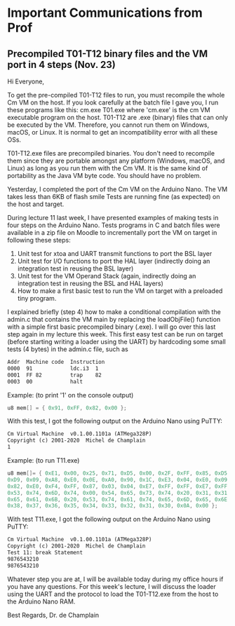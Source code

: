 # Important Communications from Prof

## Precompiled T01-T12 binary files and the VM port in 4 steps (Nov. 23)
Hi Everyone,

To get the pre-compiled T01-T12 files to run, you must recompile the whole Cm VM on the host. If you look carefully at the batch file I gave you, I run these programs like this: cm.exe T01.exe where 'cm.exe' is the cm VM executable program on the host. T01-T12 are .exe (binary) files that can only be executed by the VM. Therefore, you cannot run them on Windows, macOS, or Linux.  It is normal to get an incompatibility error with all these OSs.

T01-T12.exe files are precompiled binaries. You don't need to recompile them since they are portable amongst any platform (Windows, macOS, and Linux) as long as you run them with the Cm VM. It is the same kind of portability as the Java VM byte code. You should have no problem.

Yesterday, I completed the port of the Cm VM on the Arduino Nano. The VM takes less than 6KB of flash smile Tests are running fine (as expected) on the host and target.

During lecture 11 last week, I have presented examples of making tests in four steps on the Arduino Nano. Tests programs in C and batch files were available in a zip file on Moodle to incrementally port the VM on target in following these steps:

1. Unit test for xtoa and UART transmit functions to port the BSL layer
2. Unit test for I/O functions to port the HAL layer (indirectly doing an integration test in reusing the BSL layer)
3. Unit test for the VM Operand Stack (again, indirectly doing an integration test in reusing the BSL and HAL layers)
4. How to make a first basic test to run the VM on target with a preloaded tiny program.

I explained briefly (step 4) how to make a conditional compilation with the admin.c that contains the VM main by replacing the loadObjFile() function with a simple first basic precompiled binary (.exe). I will go over this last step again in my lecture this week. This first easy test can be run on target (before starting writing a loader using the UART) by hardcoding some small tests (4 bytes) in the admin.c file, such as

```txt
Addr  Machine code  Instruction
0000  91            ldc.i3  1
0001  FF 82         trap    82
0003  00            halt
```

Example: (to print '1' on the console output)

```c
u8 mem[] = { 0x91, 0xFF, 0x82, 0x00 };
```

With this test, I got the following output on the Arduino Nano using PuTTY:

```txt
Cm Virtual Machine  v0.1.00.1101a (ATMega328P)
Copyright (c) 2001-2020  Michel de Champlain
1
```

Example: (to run T11.exe)

```c
u8 mem[]= { 0xE1, 0x00, 0x25, 0x71, 0xD5, 0x00, 0x2F, 0xFF, 0x85, 0xD5, 0x00, 0x44, 0xFF, 0x85,
0xD9, 0x09, 0xA8, 0xE0, 0x0E, 0xA0, 0x90, 0x1C, 0xE3, 0x04, 0xE0, 0x09, 0xA0, 0xB4, 0x00, 0xFF,
0x82, 0xE0, 0xF4, 0xFF, 0x87, 0x03, 0x04, 0xE7, 0xFF, 0xFF, 0xE7, 0xFF, 0xDB, 0x00, 0x54, 0x2E,
0x53, 0x74, 0x6D, 0x74, 0x00, 0x54, 0x65, 0x73, 0x74, 0x20, 0x31, 0x31, 0x3A, 0x20, 0x62, 0x72,
0x65, 0x61, 0x6B, 0x20, 0x53, 0x74, 0x61, 0x74, 0x65, 0x6D, 0x65, 0x6E, 0x74, 0x0A, 0x00, 0x39,
0x38, 0x37, 0x36, 0x35, 0x34, 0x33, 0x32, 0x31, 0x30, 0x0A, 0x00 };
```

With test T11.exe, I got the following output on the Arduino Nano using PuTTY:

```txt
Cm Virtual Machine  v0.1.00.1101a (ATMega328P)
Copyright (c) 2001-2020  Michel de Champlain
Test 11: break Statement
9876543210
9876543210
```

Whatever step you are at, I will be available today during my office hours if you have any questions.
For this week's lecture, I will discuss the loader using the UART and the protocol to load the T01-T12.exe from the host to the Arduino Nano RAM.

Best Regards,
Dr. de Champlain